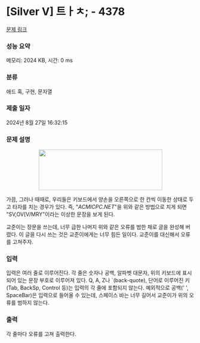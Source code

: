 # [Silver V] 트ㅏㅊ; - 4378 

[문제 링크](https://www.acmicpc.net/problem/4378) 

### 성능 요약

메모리: 2024 KB, 시간: 0 ms

### 분류

애드 혹, 구현, 문자열

### 제출 일자

2024년 8월 27일 16:32:15

### 문제 설명

<p style="text-align:center"><img alt="" src="https://www.acmicpc.net/upload/images2/qwerty.jpg" style="height:109px; width:331px"></p>

<p>가끔, 그러나 때때로, 우리들은 키보드에서 양손을 오른쪽으로 한 칸씩 이동한 상태로 두고 타자를 치는 경우가 있다. 즉, "<em>ACMICPC.NET</em>"을 위와 같은 방법으로 치게 되면 "SV,OV[V/MRY"이라는 이상한 문장을 보게 된다.</p>

<p>교준이는 장문을 쓰는데, 너무 급한 나머지 위와 같은 오류를 범한 채로 글을 완성해 버렸다. 이 글을 다시 쓰는 것은 교준이에게는 너무 힘든 일이다. 교준이를 대신해서 오류를 고쳐주자.</p>

### 입력 

 <p>입력은 여러 줄로 이루어진다. 각 줄은 숫자나 공백, 알파벳 대문자, 위의 키보드에 표시되어 있는 문장 부호로 이루어져 있다. Q, A, Z나 `(back-quote), 단어로 이루어진 키(Tab, BackSp, Control 등)는 입력의 각 줄에 포함되지 않는다. 예외적으로 공백(' ', SpaceBar)은 입력으로 들어올 수 있는데, 스페이스 바는 너무 길어서 교준이가 위의 오류를 범하지 않는다.</p>

### 출력 

 <p>각 줄마다 오류를 고쳐 출력한다.</p>

